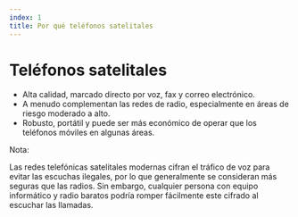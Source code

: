 ```yaml
---
index: 1
title: Por qué teléfonos satelitales
---
```

# Teléfonos satelitales

*   Alta calidad, marcado directo por voz, fax y correo electrónico.
*   A menudo complementan las redes de radio, especialmente en áreas de riesgo moderado a alto.
*   Robusto, portátil y puede ser más económico de operar que los teléfonos móviles en algunas áreas.

Nota:

Las redes telefónicas satelitales modernas cifran el tráfico de voz para evitar las escuchas ilegales, por lo que generalmente se consideran más seguras que las radios. Sin embargo, cualquier persona con equipo informático y radio baratos podría romper fácilmente este cifrado al escuchar las llamadas.